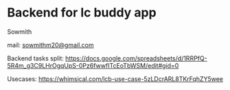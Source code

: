 # Backend for lc buddy app

Sowmith

mail: sowmithm20@gmail.com

Backend tasks split: https://docs.google.com/spreadsheets/d/1RRPfQ-5R4m_g3C9LHrOgqUpS-0Pz6fwwfITcEoTbWSM/edit#gid=0

Usecases: https://whimsical.com/lcb-use-case-5zLDcrARL8TKrFqhZY5wee
